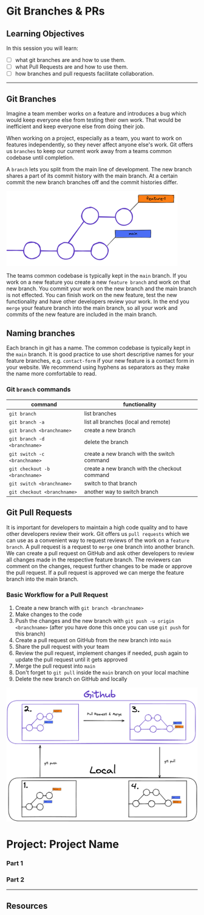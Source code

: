 # Git Branches & PRs

## Learning Objectives

In this session you will learn:

- [ ] what git branches are and how to use them.
- [ ] what Pull Requests are and how to use them.
- [ ] how branches and pull requests facilitate collaboration.

---

## Git Branches

Imagine a team member works on a feature and introduces a bug which would keep everyone else from testing their own work. That would be inefficient and keep everyone else from doing their job.

When working on a project, especially as a team, you want to work on features independently, so they never affect anyone else's work.
Git offers us `branches` to keep our current work away from a teams common codebase until completion.

A `branch` lets you split from the main line of development. The new branch shares a part of its commit history with the main branch. At a certain commit the new branch branches off and the commit histories differ.

<img src="assets/branches.png" width="450">

The teams common codebase is typically kept in the `main` branch. If you work on a new feature you create a new `feature branch` and work on that new branch. You commit your work on the new branch and the main branch is not effected. You can finish work on the new feature, test the new functionality and have other developers review your work. In the end you `merge` your feature branch into the main branch, so all your work and commits of the new feature are included in the main branch.

## Naming branches

Each branch in git has a name. The common codebase is typically kept in the `main` branch. It is good practice to use short descriptive names for your feature branches, e.g. `contact-form` if your new feature is a contact form in your website.
We recommend using hyphens as separators as they make the name more comfortable to read.

### Git `branch` commands

| command                        | functionality                                 |
| ------------------------------ | --------------------------------------------- |
| `git branch`                   | list branches                                 |
| `git branch -a`                | list all branches (local and remote)          |
| `git branch <branchname>`      | create a new branch                           |
| `git branch -d <branchname>`   | delete the branch                             |
| `git switch -c <branchname>`   | create a new branch with the switch command   |
| `git checkout -b <branchname>` | create a new branch with the checkout command |
| `git switch <branchname>`      | switch to that branch                         |
| `git checkout <branchname>`    | another way to switch branch                  |

## Git Pull Requests

It is important for developers to maintain a high code quality and to have other developers review their work. Git offers us `pull requests` which we can use as a convenient way to request reviews of the work on a `feature branch`. A pull request is a request to `merge` one branch into another branch.
We can create a pull request on GitHub and ask other developers to review all changes made in the respective feature branch. The reviewers can comment on the changes, request further changes to be made or approve the pull request. If a pull request is approved we can merge the feature branch into the main branch.

### Basic Workflow for a Pull Request

1. Create a new branch with `git branch <branchname>`
2. Make changes to the code
3. Push the changes and the new branch with `git push -u origin <branchname>` (after you have done this once you can use `git push` for this branch)
4. Create a pull request on GitHub from the new branch into `main`
5. Share the pull request with your team
6. Review the pull request, implement changes if needed, push again to update the pull request until it gets approved
7. Merge the pull request into `main`
8. Don't forget to `git pull` inside the `main` branch on your local machine
9. Delete the new branch on GitHub and locally

![Basic git workflow for branches and PRs](assets/git-basics-branching-workflow.png)

# Project: Project Name

### Part 1

### Part 2

---

## Resources
